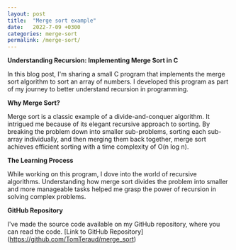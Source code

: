 ```yaml
---
layout: post
title:  "Merge sort example"
date:   2022-7-09 +0300
categories: merge-sort
permalink: /merge-sort/
---
```

**Understanding Recursion: Implementing Merge Sort in C**

In this blog post, I'm sharing a small C program that implements the merge sort algorithm to sort an array of numbers. I developed this program as part of my journey to better understand recursion in programming.

**Why Merge Sort?**

Merge sort is a classic example of a divide-and-conquer algorithm. It intrigued me because of its elegant recursive approach to sorting. By breaking the problem down into smaller sub-problems, sorting each sub-array individually, and then merging them back together, merge sort achieves efficient sorting with a time complexity of O(n log n).

**The Learning Process**

While working on this program, I dove into the world of recursive algorithms. Understanding how merge sort divides the problem into smaller and more manageable tasks helped me grasp the power of recursion in solving complex problems.


**GitHub Repository**

I've made the source code available on my GitHub repository, where you can read the code. 
[Link to GitHub Repository] (<a href="https://github.com/TomTeraud/merge_sort" target="_blank">https://github.com/TomTeraud/merge_sort</a>)
